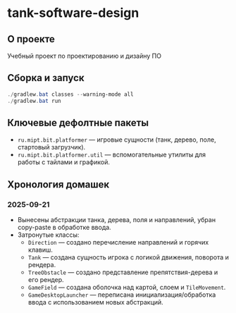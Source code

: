 # tank-software-design

## О проекте
Учебный проект по проектированию и дизайну ПО

## Сборка и запуск
```powershell
./gradlew.bat classes --warning-mode all
./gradlew.bat run
```

## Ключевые дефолтные пакеты
- `ru.mipt.bit.platformer` — игровые сущности (танк, дерево, поле, стартовый загрузчик).
- `ru.mipt.bit.platformer.util` — вспомогательные утилиты для работы с тайлами и графикой.

## Хронология домашек
### 2025-09-21
- Вынесены абстракции танка, дерева, поля и направлений, убран copy-paste в обработке ввода.
- Затронутые классы:
	- `Direction` — создано перечисление направлений и горячих клавиш.
	- `Tank` — создана сущность игрока с логикой движения, поворота и рендера.
	- `TreeObstacle` — создано представление препятствия-дерева и его рендер.
	- `GameField` — создана оболочка над картой, слоем и `TileMovement`.
	- `GameDesktopLauncher` — переписана инициализация/обработка ввода с использованием новых абстракций.